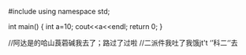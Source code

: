 #include<iostream>
using namespace std;

int main()
{
    int a=10;
    cout<<a<<endl;
    return 0;
}


//阿达是的哈山莨菪碱我去了；路过了过啦
//二派件我吐了我饿jt't ‘’科二‘’去